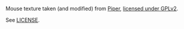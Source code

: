Mouse texture taken (and modified) from
[Piper](https://github.com/libratbag/piper), [licensed under
GPLv2](https://github.com/libratbag/piper/commit/74e6c5a3af90a32047165e8edb71f390ad73b0f7).

See [LICENSE](LICENSE).
